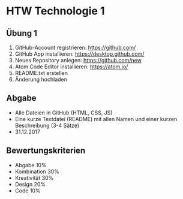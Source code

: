 # HTW Technologie 1

## Übung 1

1. GitHub-Account registrieren: https://github.com/
2. GitHub App installieren: https://desktop.github.com/
3. Neues Repository anlegen: https://github.com/new
4. Atom Code Editor installieren: https://atom.io/
5. README.txt erstellen
6. Änderung hochladen

## Abgabe

* Alle Dateien in GitHub (HTML, CSS, JS)
* Eine kurze Textdatei (README) mit allen Namen und einer kurzen Beschreibung (3-4 Sätze)
* 31.12.2017

## Bewertungskriterien

* Abgabe 10%
* Kombination 30%
* Kreativität 30%
* Design 20%
* Code 10%
